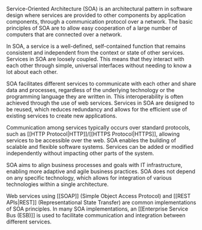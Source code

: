   
Service-Oriented Architecture (SOA) is an architectural pattern in software design where services are provided to other components by application components, through a communication protocol over a network. The basic principles of SOA are to allow easy cooperation of a large number of computers that are connected over a network.

In SOA, a service is a well-defined, self-contained function that remains consistent and independent from the context or state of other services. Services in SOA are loosely coupled. This means that they interact with each other through simple, universal interfaces without needing to know a lot about each other.

SOA facilitates different services to communicate with each other and share data and processes, regardless of the underlying technology or the programming language they are written in. This interoperability is often achieved through the use of web services. Services in SOA are designed to be reused, which reduces redundancy and allows for the efficient use of existing services to create new applications.

Communication among services typically occurs over standard protocols, such as [[HTTP Protocol|HTTP]]/[[HTTPS Protocol|HTTPS]], allowing services to be accessible over the web. SOA enables the building of scalable and flexible software systems. Services can be added or modified independently without impacting other parts of the system.

SOA aims to align business processes and goals with IT infrastructure, enabling more adaptive and agile business practices. SOA does not depend on any specific technology, which allows for integration of various technologies within a single architecture.

Web services using [[SOAP]] (Simple Object Access Protocol) and [[REST APIs|REST]] (Representational State Transfer) are common implementations of SOA principles. In many SOA implementations, an [[Enterprise Service Bus (ESB)]] is used to facilitate communication and integration between different services.

